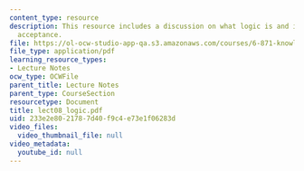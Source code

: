 ```yaml
---
content_type: resource
description: This resource includes a discussion on what logic is and its universal
  acceptance.
file: https://ol-ocw-studio-app-qa.s3.amazonaws.com/courses/6-871-knowledge-based-applications-systems-spring-2005/233e2e8021787d40f9c4e73e1f06283d_lect08_logic.pdf
file_type: application/pdf
learning_resource_types:
- Lecture Notes
ocw_type: OCWFile
parent_title: Lecture Notes
parent_type: CourseSection
resourcetype: Document
title: lect08_logic.pdf
uid: 233e2e80-2178-7d40-f9c4-e73e1f06283d
video_files:
  video_thumbnail_file: null
video_metadata:
  youtube_id: null
---
```

